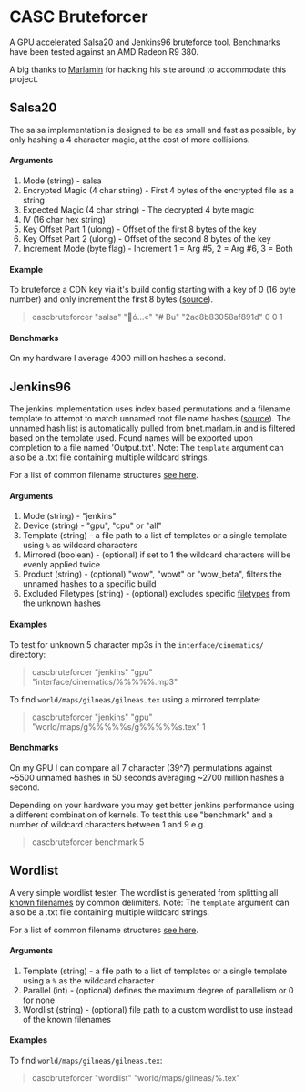 # CASC Bruteforcer

A GPU accelerated Salsa20 and Jenkins96 bruteforce tool. Benchmarks have been tested against an AMD Radeon R9 380.

A big thanks to [Marlamin](https://github.com/Marlamin) for hacking his site around to accommodate this project.

## Salsa20
The salsa implementation is designed to be as small and fast as possible, by only hashing a 4 character magic, at the cost of more collisions.

#### Arguments
1. Mode (string) - salsa
2. Encrypted Magic (4 char string) - First 4 bytes of the encrypted file as a string
3. Expected Magic (4 char string) - The decrypted 4 byte magic
4. IV (16 char hex string)
5. Key Offset Part 1 (ulong) - Offset of the first 8 bytes of the key
6. Key Offset Part 2 (ulong) - Offset of the second 8 bytes of the key
7. Increment Mode (byte flag) - Increment 1 = Arg #5, 2 = Arg #6, 3 = Both

#### Example
To bruteforce a CDN key via it's build config starting with a key of 0 (16 byte number) and only increment the first 8 bytes ([source](https://wowdev.wiki/CASC#Armadillo)).
>cascbruteforcer "salsa" "ó…«" "# Bu" "2ac8b83058af891d" 0 0 1

#### Benchmarks
On my hardware I average 4000 million hashes a second.


## Jenkins96
The jenkins implementation uses index based permutations and a filename template to attempt to match unnamed root file name hashes ([source](https://wowdev.wiki/CASC#Root)). The unnamed hash list is automatically pulled from [bnet.marlam.in](https://bnet.marlam.in) and is filtered based on the template used. Found names will be exported upon completion to a file named 'Output.txt'. 
Note: The `template` argument can also be a .txt file containing multiple wildcard strings.

For a list of common filename structures [see here](https://wowdev.wiki/Filename_Structures).

#### Arguments
1. Mode (string) - "jenkins"
2. Device (string) - "gpu", "cpu" or "all"
3. Template (string) -  a file path to a list of templates or a single template using `%` as wildcard characters
4. Mirrored (boolean) - (optional) if set to 1 the wildcard characters will be evenly applied twice
5. Product (string) - (optional) "wow", "wowt" or "wow_beta", filters the unnamed hashes to a specific build
5. Excluded Filetypes (string) - (optional) excludes specific [filetypes](https://bnet.marlam.in/filestats.php) from the unknown hashes

#### Examples
To test for unknown 5 character mp3s in the `interface/cinematics/` directory:
>cascbruteforcer "jenkins" "gpu" "interface/cinematics/%%%%%.mp3"

To find `world/maps/gilneas/gilneas.tex` using a mirrored template:
>cascbruteforcer "jenkins" "gpu" "world/maps/g%%%%%s/g%%%%%s.tex" 1

#### Benchmarks
On my GPU I can compare all 7 character (39^7) permutations against ~5500 unnamed hashes in 50 seconds averaging ~2700 million hashes a second.

Depending on your hardware you may get better jenkins performance using a different combination of kernels. To test this use "benchmark" and a number of wildcard characters between 1 and 9 e.g.
>cascbruteforcer benchmark 5

## Wordlist
A very simple wordlist tester. The wordlist is generated from splitting all [known filenames](https://github.com/bloerwald/wow-listfile) by common delimiters. 
Note: The `template` argument can also be a .txt file containing multiple wildcard strings.

For a list of common filename structures [see here](https://wowdev.wiki/Filename_Structures).

#### Arguments
1. Template (string) -  a file path to a list of templates or a single template using a `%` as the wildcard character
2. Parallel (int) - (optional) defines the maximum degree of parallelism or 0 for none
3. Wordlist (string) - (optional) file path to a custom wordlist to use instead of the known filenames

#### Examples
To find `world/maps/gilneas/gilneas.tex`:
>cascbruteforcer "wordlist" "world/maps/gilneas/%.tex"
